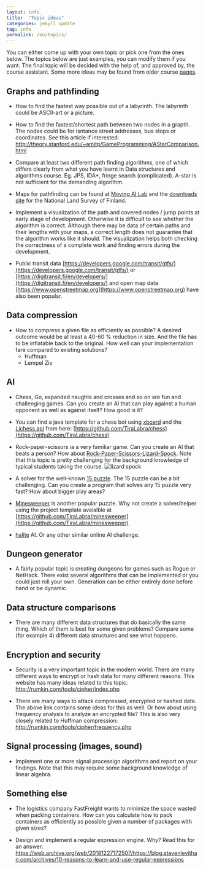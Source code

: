 ```yaml
---
layout: info
title:  "Topic ideas"
categories: jekyll update
tag: info
permalink: /en/topics/
---
```


You can either come up with your own topic or pick one from the ones below. The topics below are just examples, you can modify them if you want. The final topic will be decided with the help of, and approved by, the course assistant. Some more ideas may be found from older course [pages](https://github.com/TiraLabra/).

## Graphs and pathfinding

* How to find the fastest way possible out of a labyrinth. The labyrinth could be ASCII-art or a picture.

* How to find the fastest/shortest path between two nodes in a grapth. The nodes could be for isntance street addresses, bus stops or coordinates. See this article if interested: http://theory.stanford.edu/~amitp/GameProgramming/AStarComparison.html

* Compare at least two different path finding algorithms, one of which differs clearly from what you have learnt in Data structures and algorithms course. Eg. JPS, IDA\*, fringe search (complicated). A-star is not sufficient for the demanding algorithm.

* Maps for pathfinding can be found at [Moving AI Lab](http://www.movingai.com/benchmarks/) and the [downloads site](http://kartat.kapsi.fi/) for the National Land Survey of Finland.

* Implement a visualization of the path and covered nodes / jump points at early stage of development. Otherwise it is difficult to see whether the algorithm is correct. Although there may be data of certain paths and their lengths with your maps, a correct length does not guarantee that the algorithm works like it should. The visualization helps both checking the correctness of a complete work and finding errors during the development.

* Public transit data [https://developers.google.com/transit/gtfs/](https://developers.google.com/transit/gtfs/) or [https://digitransit.fi/en/developers/](https://digitransit.fi/en/developers/) and open map data [https://www.openstreetmap.org](https://www.openstreetmap.org) have also been popular.

## Data compression

* How to compress a given file as efficiently as possible? A desired outcome would be at least a 40-60 % reduction in size. And the file has to be inflatable back to the original. How well can your implementation fare compared to existing solutions?
    * Huffman
    * Lempel Ziv

## AI

* Chess, Go, expanded naughts and crosses and so on are fun and challenging games. Can you create an AI that can play against a human opponent as well as against itself? How good is it?

* You can find a java template for a chess bot using [xboard](https://www.gnu.org/software/xboard/) and the [Lichess api](https://lichess.org/blog/WvDNticAAMu_mHKP/welcome-lichess-bots) from here: [https://github.com/TiraLabra/chess](https://github.com/TiraLabra/chess)

* Rock-paper-scissors ia a very familiar game. Can you create an AI that beats a person? How about [Rock-Paper-Scissors-Lizard-Spock](http://www.youtube.com/watch?v=x5Q6-wMx-K8). Note that this topic is pretty challenging for the background knowledge of typical students taking the course. ![lizard spock](http://upload.wikimedia.org/wikipedia/commons/a/ad/Pierre_ciseaux_feuille_l%C3%A9zard_spock_aligned.svg)

* A solver for the well-known [15 puzzle](http://en.m.wikipedia.org/wiki/15_puzzle). The 15 puzzle can be a bit challenging. Can you create a program that solves any 15 puzzle very fast? How about bigger play areas?

* [Minesweeper](https://en.wikipedia.org/wiki/Minesweeper_(video_game)) is another popular puzzle. Why not create a solver/helper using the project template avaialble at [https://github.com/TiraLabra/minesweeper](https://github.com/TiraLabra/minesweeper)

* [halite](https://halite.io/) AI. Or any other similar online AI challenge.

## Dungeon generator
* A fairly popular topic is creating dungeons for games such as Rogue or NetHack. There exist several algorithms that can be implemented or you could just roll your own. Generation can be either entirely done before hand or be dynamic.


## Data structure comparisons
* There are many different data structures that do basically the same thing. Which of them is best for some given problems? Compare some (for example 4) different data structures and see what happens.


## Encryption and security
* Security is a very important topic in the modern world. There are many different ways to encrypt or hash data for many different reasons. This website has many ideas related to this topic: http://rumkin.com/tools/cipher/index.php

* There are many ways to attack compressed, encrypted or hashed data. The above link contains some ideas for this as well. Or how about using frequency analysis to analyze an encrypted file? This is also very closely related to Huffman compression: http://rumkin.com/tools/cipher/frequency.php


## Signal processing (images, sound)
* Implement one or more signal processign algorithms and report on your findings. Note that this may require some background knowledge of linear algebra.

## Something else
* The logistics company FastFreight wants to minimize the space wasted when packing containers. How can you calculate how to pack containers as efficiently as possible given a number of packages with given sizes?

* Design and implement a regular expression engine. Why? Read this for an answer: https://web.archive.org/web/20181227172507/https://blog.stevenlevithan.com/archives/10-reasons-to-learn-and-use-regular-expressions
